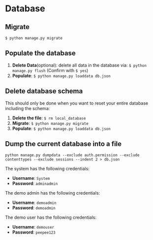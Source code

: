 # Database

## Migrate
`$ python manage.py migrate`

## Populate the database
1. **Delete Data**(optional): delete all data in the database via: `$ python manage.py flush` (Confirm with `$ yes`)
2. **Populate**: `$ python manage.py loaddata db.json`

## Delete database schema
This should only be done when you want to reset your entire database including the schema:
1. **Delete the file**: `$ rm local_database`
2. **Migrate**: `$ python manage.py migrate`
3. **Populate**: `$ python manage.py loaddata db.json`

## Dump the current database into a file
`python manage.py dumpdata --exclude auth.permission --exclude contenttypes --exclude sessions --indent 2 > db.json`

The system has the following credentials:
* **Username**: `System`
* **Password**: `adminadmin`

The demo admin has the following credentials:
* **Username**: `demoadmin`
* **Password**: `demoadmin`

The demo user has the following credentials:
* **Username**: `demouser`
* **Password**: `peepee123`